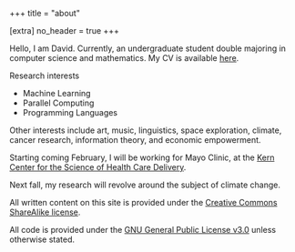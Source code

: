 +++
title = "about"

[extra]
no_header = true
+++

Hello, I am David. Currently, an undergraduate student double majoring in
computer science and mathematics. My CV is available [here](cv.pdf).

Research interests

- Machine Learning
- Parallel Computing
- Programming Languages

Other interests include art, music, linguistics, space exploration, climate,
cancer research, information theory, and economic empowerment.

Starting coming February, I will be working for Mayo Clinic, at the
[Kern Center for the Science of Health Care Delivery](https://www.mayo.edu/research/centers-programs/robert-d-patricia-e-kern-center-science-health-care-delivery/about).

Next fall, my research will revolve around the subject of climate change.

All written content on this site is provided under the
[Creative Commons ShareAlike license](https://creativecommons.org/licenses/by-sa/2.5/).

All code is provided under the
[GNU General Public License v3.0](https://www.gnu.org/licenses/gpl-3.0.en.html)
unless otherwise stated.
